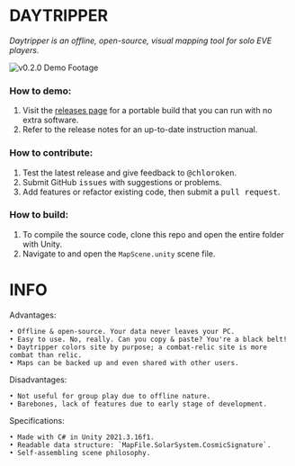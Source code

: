 # DAYTRIPPER
*Daytripper is an offline, open-source, visual mapping tool for solo EVE players.*

![v0.2.0 Demo Footage](https://i.imgur.com/hZIimDz.gif)

### How to demo:

1. Visit the [releases page](https://github.com/chloroken/daytripper/releases) for a portable build that you can run with no extra software.
2. Refer to the release notes for an up-to-date instruction manual.

### How to contribute:

1. Test the latest release and give feedback to <kbd>@chloroken</kbd>.
2. Submit GitHub <kbd>issues</kbd> with suggestions or problems.
3. Add features or refactor existing code, then submit a <kbd>pull request</kbd>.

### How to build:

1. To compile the source code, clone this repo and open the entire folder with Unity.
2. Navigate to and open the `MapScene.unity` scene file.

# INFO

Advantages:

	• Offline & open-source. Your data never leaves your PC.
	• Easy to use. No, really. Can you copy & paste? You're a black belt!
	• Daytripper colors site by purpose; a combat-relic site is more combat than relic.
	• Maps can be backed up and even shared with other users.

Disadvantages:

	• Not useful for group play due to offline nature.
	• Barebones, lack of features due to early stage of development.

Specifications:

    • Made with C# in Unity 2021.3.16f1.
    • Readable data structure: `MapFile.SolarSystem.CosmicSignature`.
    • Self-assembling scene philosophy.
